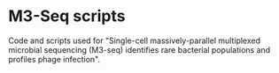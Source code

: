 # M3-Seq scripts
Code and scripts used for "Single-cell massively-parallel multiplexed microbial sequencing (M3-seq) identifies rare bacterial populations and profiles phage infection". 
